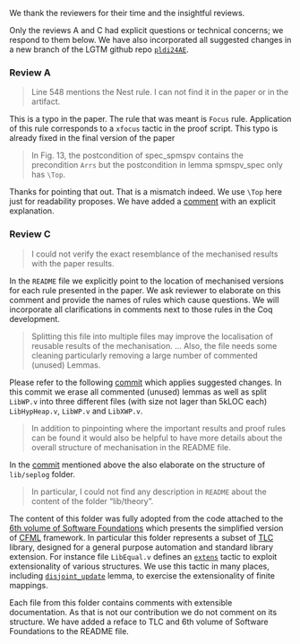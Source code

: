 We thank the reviewers for their time and the insightful reviews.

Only the reviews A and C had explicit questions or technical concerns; we respond to them below. We have also incorporated all suggested changes in a new branch of the LGTM github repo [`pldi24AE`](https://github.com/verse-lab/coq-lgtm/tree/pldi24AE).

### Review A

> Line 548 mentions the Nest rule. I can not find it in the paper or in the artifact.

This is a typo in the paper. The rule that was meant is `Focus` rule. Application of this rule corresponds to a `xfocus` tactic in the proof script. This typo is already fixed in the final version of the paper

> In Fig. 13, the postcondition of spec_spmspv contains the precondition `Arrs` but the postcondition in lemma spmspv_spec only has `\Top`.

Thanks for pointing that out. That is a mismatch indeed. We use `\Top` here just for readability proposes. We have added a [comment](https://github.com/verse-lab/coq-lgtm/blob/e7d844cbe8ec58d41d86fe16cec80d09146804d5/experiments/uCSR.v#L192) with an explicit explanation.

### Review C

> I could not verify the exact resemblance of the mechanised results with the paper results.

In the `README` file we explicitly point to the location of mechanised versions for each rule presented in the paper. We ask reviewer to elaborate on this comment and provide the names of rules which cause questions. We will incorporate all clarifications in comments next to those rules in the Coq development. 

> Splitting this file into multiple files may improve the localisation of reusable results of the mechanisation. ... Also, the file needs some cleaning particularly removing a large number of commented (unused) Lemmas.

Please refer to the following [commit](https://github.com/verse-lab/coq-lgtm/commit/fa7e7756bc11ab59bc13d26cfc4a25b8b967fe0d) which applies suggested changes. In this commit we erase all commented (unused) lemmas as well as split `LibWP.v` into three different files (with size not lager than 5kLOC each) `LibHypHeap.v`, `LibWP.v` and `LibXWP.v`.

> In addition to pinpointing where the important results and proof rules can be found it would also be helpful to have more details about the overall structure of mechanisation in the README file.

In the [commit](https://github.com/verse-lab/coq-lgtm/commit/fa7e7756bc11ab59bc13d26cfc4a25b8b967fe0d) mentioned above the also elaborate on the structure of `lib/seplog` folder.

>  In particular, I could not find any description in `README` about the content of the folder “lib/theory”.

The content of this folder was fully adopted from the code attached to the [6th volume of Software Foundations](https://softwarefoundations.cis.upenn.edu/slf-current/index.html) which presents the simplified version of [CFML](https://gitlab.inria.fr/charguer/cfml2) framework. In particular this folder represents a subset of [TLC](https://github.com/charguer/tlc/tree/master/src) library, designed for a general purpose automation and standard library extension. For instance file `LibEqual.v` defines an [`extens`](https://github.com/verse-lab/coq-lgtm/blob/fa7e7756bc11ab59bc13d26cfc4a25b8b967fe0d/lib/theory/LibEqual.v#L87) tactic to exploit extensionality of various structures.  We use this tactic in many places, including [`disjoint_update`](https://github.com/verse-lab/coq-lgtm/blob/fa7e7756bc11ab59bc13d26cfc4a25b8b967fe0d/lib/seplog/LibSepFmap.v#L1873) lemma, to exercise the extensionality of finite mappings.  

Each file from this folder contains comments with extensible documentation. As that is not our contribution we do not comment on its structure. We have added a reface to TLC and 6th volume of Software Foundations to the README file.


